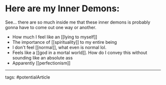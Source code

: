# Here are my Inner Demons:
See... there are so much inside me that these inner demons is probably gonna have to come out one way or another.

- How much I feel like an [[lying to myself]]
- The importance of [[spirituality]] to my entire being
- I don't feel [[normal]], what even is normal lol.
- Feels like a [[god in a mortal world]]. How do I convey this without sounding like an absolute ass
- Apparently [[perfectionism]]

___
tags: #potentialArticle 